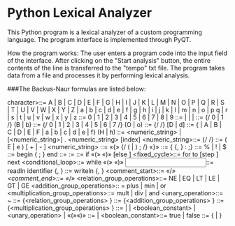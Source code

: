 # Python Lexical Analyzer
This Python program is a lexical analyzer of a custom programming language.
The program interface is implemented through PyQT.

How the program works:
The user enters a program code into the input field of the interface. After clicking on the "Start analysis" button, the entire contents of the line is transferred to the "tempo" txt file. The program takes data from a file and processes it by performing lexical analysis.

###The Backus-Naur formulas are listed below:

character>::= A | B | C | D | E | F | G | H | I | J | K | L | M | N | O | P | Q | R | S | T |
                    U | V | W | X | Y | Z | a | b | c | d | e | f | g | h | i | j | k | l | m | n | o | p 
                     q | r | s | t | u | v | w | x | y | z
<number>::= 0 | 1 | 2 | 3 | 4 | 5 | 6 | 7 | 8 | 9
<integer>::= <binary> | <octal> | <decimal> | 
                   <hexadecimal>
<binary>::= {/ 0 | 1 /} (B | b)
<octal>::= {/ 0 | 1 | 2 | 3 | 4 | 5 | 6 | 7 /} (O | o)
<decimal>::= {/ <number> /} [D | d]
<hexadecimal>::= <number> {<number> | A | B | C | D | E | F | a | b |
                                             c | d | e | f} (H | h)
<real>::= <numeric_string> <index> | [<numeric_string>] . <numeric_string> [index]
<numeric_string>::= {/ <number> /}
<index>::= ( E | e ) [ + | - ] <numeric_string>
<program>::= «{» {/ (<description> | <operator>) ; /} «}»
<description>::= {<identifier> {, <identifier> } : <type> ;}
<type>::= % | ! | $
<compound>::= begin <operator> { ; <operator> } end
<assignment>::= <identifier> := <expression>
<conditional>::= if  «(»<expression> «)» <operator> [else <operator>]
<fixed_cycle>::= for <assignment>  to <expression> [step <expression>] <operator> next
<conditional_loop>::= while «(»<expression> «)» <operator>
<input>::= readln identifier {, <identifier> }
<output>::= writeln <expression> {, <expression> }
<comment_start>::= «/*»
<comment_end>::= «*/»
<relation_group_operations>::= NE | EQ | LT | LE | GT | GE
<addition_group_operations>:: = plus | min | or
<multiplication_group_operations>::= mult | div | and
<unary_operation>::= ~
<expression>::= <operand> {<relation_group_operations> <operand>}
<operand>::= <term> {<addition_group_operations> <term>}
<term>::= <multiplier> {<multiplication_group_operations> <multiplier>}
<multiplier>::= <identifier> | <number> | <boolean_constant> | 
                             <unary_operation>  <multiplier> | «(»<expression>«)»
<number>::= <integer> | <real>
<boolean_constant>::= true | false
<identifier>::= <character> {<character> | <number>}
